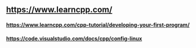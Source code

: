 ## https://www.learncpp.com/
#### https://www.learncpp.com/cpp-tutorial/developing-your-first-program/
#### https://code.visualstudio.com/docs/cpp/config-linux
